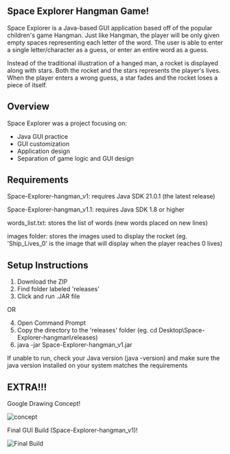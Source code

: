 ## Space Explorer Hangman Game!
Space Explorer is a Java-based GUI application based off of the popular children's game Hangman. Just like Hangman, the player will be only given empty spaces representing each letter of the word. The user is able to enter a single letter/character as a guess, or enter an entire word as a guess. 

Instead of the traditional illustration of a hanged man, a rocket is displayed along with stars. Both the rocket and the stars represents the player's lives. When the player enters a wrong guess, a star fades and the rocket loses a piece of itself.

## Overview
Space Explorer was a project focusing on:
- Java GUI practice
- GUI customization
- Application design
- Separation of game logic and GUI design

## Requirements
Space-Explorer-hangman_v1: requires Java SDK 21.0.1 (the latest release)

Space-Explorer-hangman_v1.1: requires Java SDK 1.8 or higher


words_list.txt: stores the list of words (new words placed on new lines)

images folder: stores the images used to display the rocket (eg. 'Ship_Lives_0' is the image that will display when the player reaches 0 lives)

## Setup Instructions
1. Download the ZIP
2. Find folder labeled 'releases'
3. Click and run .JAR file

OR

4. Open Command Prompt
5. Copy the directory to the 'releases' folder (eg. cd Desktop\Space-Explorer-hangman\releases)
6. java -jar Space-Explorer-hangman_v1.jar

If unable to run, check your Java version (java -version) and make sure the java version installed on your system matches the requirements

## EXTRA!!!
Google Drawing Concept!

![concept](https://github.com/MarkieSalzwedel/Space-Explorer-hangman/assets/119880237/cea832dc-1a5d-4400-a9b4-3c5b7a599963)


Final GUI Build (Space-Explorer-hangman_v1)!

![Final Build](https://github.com/MarkieSalzwedel/Space-Explorer-hangman/assets/119880237/ea947cde-9a69-4175-97b9-fcec5edab994)

